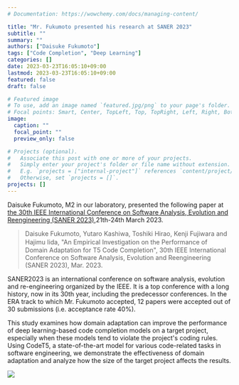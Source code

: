 ```yaml
---
# Documentation: https://wowchemy.com/docs/managing-content/

title: "Mr. Fukumoto presented his research at SANER 2023"
subtitle: ""
summary: ""
authors: ["Daisuke Fukumoto"]
tags: ["Code Completion", "Deep Learning"]
categories: []
date: 2023-03-23T16:05:10+09:00
lastmod: 2023-03-23T16:05:10+09:00
featured: false
draft: false

# Featured image
# To use, add an image named `featured.jpg/png` to your page's folder.
# Focal points: Smart, Center, TopLeft, Top, TopRight, Left, Right, BottomLeft, Bottom, BottomRight.
image:
  caption: ""
  focal_point: ""
  preview_only: false

# Projects (optional).
#   Associate this post with one or more of your projects.
#   Simply enter your project's folder or file name without extension.
#   E.g. `projects = ["internal-project"]` references `content/project/deep-learning/index.md`.
#   Otherwise, set `projects = []`.
projects: []
---
```

Daisuke Fukumoto, M2 in our laboratory, presented the following paper at [the 30th IEEE International Conference on Software Analysis, Evolution and Reengineering (SANER 2023)](https://saner2023.must.edu.mo/index),21th-24th March 2023.

> Daisuke Fukumoto, Yutaro Kashiwa, Toshiki Hirao, Kenji Fujiwara and Hajimu Iida, 
> "An Empirical Investigation on the Performance of　Domain Adaptation for T5 Code Completion", 30th IEEE International Conference on Software Analysis, Evolution and Reengineering (SANER 2023), Mar. 2023.

SANER2023 is an international conference on software analysis, evolution and re-engineering organized by the IEEE. It is a top conference with a long history, now in its 30th year, including the predecessor conferences. In the ERA track to which Mr. Fukumoto accepted, 12 papers were accepted out of 30 submissions (i.e. acceptance rate 40%).

This study examines how domain adaptation can improve the performance of deep learning-based code completion models on a target project, especially when these models tend to violate the project's coding rules. Using CodeT5, a state-of-the-art model for various code-related tasks in software engineering, we demonstrate the effectiveness of domain adaptation and analyze how the size of the target project affects the results.

![](image2.jpg)